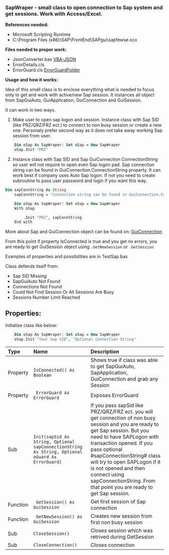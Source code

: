 ###  SapWraper - small class to open connection to Sap system and get sessions. Work with Access/Excel.

**References needed:**
- Microsoft Scripting Runtime
- C:\Program Files (x86)\SAP\FrontEnd\SAPgui\sapfewse.ocx

**Files needed to proper work:**
- JsonConverter.bas [VBA-JSON](https://github.com/VBA-tools/VBA-JSON "VBA-JSON")
- ErrorDetails.cls
- ErrorGuard.cls [ErrorGuardFolder](https://github.com/JakubHuber/UltimateClasses/tree/main/ErrorGuard)

**Usage and how it works:**

Idea of this small class is to enclose everything what is needed to focus only to get and work with active/new Sap session. It instances all object from SapGuiAuto, GuiApplication, GuiConnection  and GuiSession.  

It can work in two ways.
1. Make user to open sap logon and session. Instance class with Sap SID (like PRZ/QRZ/FRZ ect.) to connect to non busy session or create a new one. Personaly prefer second way as it does not take away working Sap session from user.
```vb
    Dim oSap As SapWraper: Set oSap = New SapWraper
    oSap.Init "PRZ"
```

2.  Instance class with Sap SID and Sap GuiConnection ConnectionString so user will not require to open even Sap logon pad. Sap connection string can be found in GuiConnection.ConnectionString property. It can work best if company uses Auto Sap logon. If not you need to create subroutine to pass user password and login if you want this way.
```vb
Dim sapConnString As String
    sapConnString = "Connection string can be found in GuiConnection.ConnectionString"

    Dim oSap As SapWraper: Set oSap = New SapWraper
    With oSap

        .Init "PRZ", sapConnString
    End with
```
More about Sap and GuiConnection object can be found on:
[GuiConnection](https://help.sap.com/docs/sap_gui_for_windows/b47d018c3b9b45e897faf66a6c0885a8/8093f712d0ed4092a463b7edee5792cb.html "GuiConnection")

From this point if property IsConnected is true and you get no errors, you are ready to get GuiSession object using `.GetNewSession` or `.GetSession`

Examples of properties and possibilities are in TestSap.bas

Class defends itself from:
- Sap SID Missing
- SapGuiAuto Not Found 
- Connections Not Found
- Could Not Find Session Or All Sessions Are Busy
- Sessions Number Limit Reached

## **Properties:**
Initialize class like below:
```vb
    Dim oSap As SapWraper: Set oSap = New SapWraper
    oSap.Init "Your Sap SID", "Optional Connection String"
```


|  Type |Name   |Description   |
| :------------ | :------------------------- | :---------------------------------- |
| Property  |` IsConnected() As Boolean ` | Shows true if class was able to get SapGuiAuto, SapApplication, GuiConnection and grab any Session |
| Property  |` ErrorGuard As ErrorGuard`   | Exposes ErrorGuard  |
| Sub   | `Init(sapSid As String, Optional sapConnectionString As String, Optional oGuard As ErrorGuard)`  |  If you pass sapSid like PRZ/QRZ/FRZ ect. you will get connection of non busy session and you are ready to get Sap session. But you need to have SAPLogon with transaction opened. If you pass optional #sapConnectionString# class will try to open SAPLogon if it is not opened and then connect using sapConnectionString. From that point you are ready to get Sap session.  |
|Function   | ` GetSession() As GuiSession`  | Get first session of Sap connection  |
|Function   |` GetNewSession() As GuiSession`   | Creates new session from first non busy session  |
|Sub   |`CloseSession()`   | Closes session which was retrived during GetSession  |
|Sub   |`CloseConnection()`   | Closes connection  |


